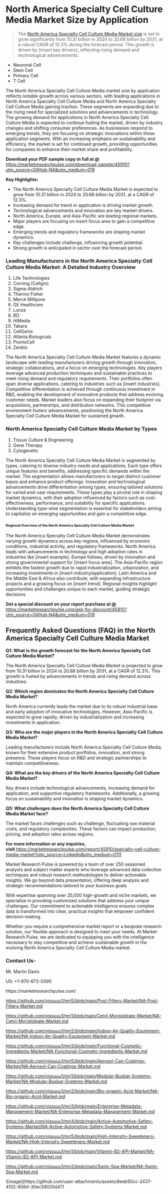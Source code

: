 <h1>North America Specialty Cell Culture Media Market&nbsp;Size by Application</h1><blockquote><p>The <a href="https://marketresearchpulse.com/download-sample/45910?utm_source=GitHub-NA&amp;utm_medium=019">North America Specialty Cell Culture Media Market size</a> is set to grow significantly from 10.31 billion in 2024 to 20.68 billion by 2031, at a robust CAGR of 12.3% during the forecast period. This growth is driven by [insert key drivers], reflecting rising demand and technological advancements.</p></blockquote><ul><li>Neuronal Cell <li> Stem Cell <li> Primary Cell <li> T Cell</li></ul><p>The North America Specialty Cell Culture Media market size by application reflects notable growth across various sectors, with leading applications in North America Specialty Cell Culture Media and North America Specialty Cell Culture Media gaining traction. These segments are expanding due to the rising need for specialized solutions and advancements in technology. The growing demand for applications in North America Specialty Cell Culture Media is expected to continue fueling the market, driven by industry changes and shifting consumer preferences. As businesses respond to emerging trends, they are focusing on strategic innovations within these application segments. With an increasing emphasis on sustainability and efficiency, the market is set for continued growth, providing opportunities for companies to enhance their market share and profitability.</p><p><strong>Download your PDF sample copy in full at @ </strong><a href="https://marketresearchpulse.com/download-sample/45910?utm_source=GitHub-NA&amp;utm_medium=019">https://marketresearchpulse.com/download-sample/45910?utm_source=GitHub-NA&amp;utm_medium=019</a></p><p><strong>Key Highlights: </strong></p><ul><li>The North America Specialty Cell Culture Media Market is expected to grow from 10.31 billion in 2024 to 20.68 billion by 2031, at a CAGR of 12.3%.</li><li>Increasing demand for trend or application is driving market growth.</li><li>Technological advancements and innovation are key market drivers.</li><li>North America, Europe, and Asia-Pacific are leading regional markets.</li><li>Major players are focusing on insert focus area to gain a competitive edge.</li><li>Emerging trends and regulatory frameworks are shaping market dynamics.</li><li>Key challenges include challenge, influencing growth potential.</li><li>Strong growth is anticipated in sector over the forecast period.</li></ul><h3>Leading Manufacturers in the North America Specialty Cell Culture Media Market: A Detailed Industry Overview</h3><ol><li>Life Technologies</li><li>Corning (Cellgro)</li><li>Sigma-Aldrich</li><li>Thermo Fisher</li><li>Merck Millipore</li><li>GE Healthcare</li><li>Lonza</li><li>BD</li><li>HiMedia</li><li>Takara</li><li>CellGenix</li><li>Atlanta Biologicals</li><li>PromoCell</li><li>Zenbio</li></ol><div class="flex max-w-full flex-col flex-grow"><div class="min-h-8 text-message flex w-full flex-col items-end gap-2 whitespace-normal break-words [.text-message+&amp;]:mt-5" dir="auto" data-message-author-role="assistant" data-message-id="fd8432e4-4910-450d-b182-61b7bfb0a01f" data-message-model-slug="gpt-4o"><div class="flex w-full flex-col gap-1 empty:hidden first:pt-[3px]"><div class="markdown prose w-full break-words dark:prose-invert light"><p>The North America Specialty Cell Culture Media Market features a dynamic landscape with leading manufacturers driving growth through innovation, strategic collaborations, and a focus on emerging technologies. Key players leverage advanced production techniques and sustainable practices to meet rising demand and regulatory requirements. Their portfolios often span diverse applications, catering to industries such as [insert industries]. Competitive differentiation is achieved through continuous investment in R&amp;D, enabling the development of innovative products that address evolving customer needs. Market leaders also focus on expanding their footprint via acquisitions, partnerships, and distribution networks. This competitive environment fosters advancements, positioning the North America Specialty Cell Culture Media Market for sustained growth.</p></div></div></div></div><h3>North America Specialty Cell Culture Media Market by Types</h3><ol><li>Tissue Culture & Engineering <li> Gene Therapy <li> Cytogenetic</li></ol><div class="flex max-w-full flex-col flex-grow"><div class="min-h-8 text-message flex w-full flex-col items-end gap-2 whitespace-normal break-words [.text-message+&amp;]:mt-5" dir="auto" data-message-author-role="assistant" data-message-id="084470be-0bb7-4664-bddf-5156b4f41249" data-message-model-slug="gpt-4o-mini"><div class="flex w-full flex-col gap-1 empty:hidden first:pt-[3px]"><div class="markdown prose w-full break-words dark:prose-invert light"><p>The North America Specialty Cell Culture Media Market is segmented by types, catering to diverse industry needs and applications. Each type offers unique features and benefits, addressing specific demands within the market. The segmentation allows manufacturers to target distinct customer bases and enhance product offerings. Innovation and technological advancements drive differentiation among types, ensuring tailored solutions for varied end-user requirements. These types play a pivotal role in shaping market dynamics, with their adoption influenced by factors such as cost-effectiveness, performance, and suitability for specific applications. Understanding type-wise segmentation is essential for stakeholders aiming to capitalize on emerging opportunities and gain a competitive edge.</p></div></div></div></div><h3><span style="font-size: 11px;">Regional Overview of the North America Specialty Cell Culture Media Market</span></h3><div class="flex max-w-full flex-col flex-grow"><div class="min-h-8 text-message flex w-full flex-col items-end gap-2 whitespace-normal break-words [.text-message+&amp;]:mt-5" dir="auto" data-message-author-role="assistant" data-message-id="e9038762-ce64-4e30-91c9-9bd413514231" data-message-model-slug="gpt-4o-mini"><div class="flex w-full flex-col gap-1 empty:hidden first:pt-[3px]"><div class="markdown prose w-full break-words dark:prose-invert light"><p>The North America Specialty Cell Culture Media Market demonstrates varying growth dynamics across key regions, influenced by economic conditions, industrial activity, and regulatory frameworks. North America leads with advancements in technology and high adoption rates in industries like [insert example]. Europe follows, driven by innovation and strong governmental support for [insert focus area]. The Asia-Pacific region exhibits the fastest growth due to rapid industrialization, urbanization, and increasing investments in [insert industry/application]. Latin America and the Middle East &amp; Africa also contribute, with expanding infrastructure projects and a growing focus on [insert trend]. Regional insights highlight opportunities and challenges unique to each market, guiding strategic decisions.</p></div></div></div></div><p><strong>Get a special discount on your report purchase at @ </strong><a href="https://marketresearchpulse.com/ask-for-discount/45910?utm_source=GitHub-NA&amp;utm_medium=019">https://marketresearchpulse.com/ask-for-discount/45910?utm_source=GitHub-NA&amp;utm_medium=019</a></p><h2>Frequently Asked Questions (FAQ) in the North America Specialty Cell Culture Media Market</h2><p><strong>Q1: What is the growth forecast for the North America Specialty Cell Culture Media Market?</strong></p><p>The North America Specialty Cell Culture Media Market is projected to grow from 10.31 billion in 2024 to 20.68 billion by 2031, at a CAGR of 12.3%. This growth is fueled by advancements in trends and rising demand across industries.</p><p><strong>Q2: Which region dominates the North America Specialty Cell Culture Media Market?</strong></p><p>North America currently leads the market due to its robust industrial base and early adoption of innovative technologies. However, Asia-Pacific is expected to grow rapidly, driven by industrialization and increasing investments in application.</p><p><strong>Q3: Who are the major players in the North America Specialty Cell Culture Media Market?</strong></p><p>Leading manufacturers include North America Specialty Cell Culture Media, known for their extensive product portfolios, innovation, and strong presence. These players focus on R&amp;D and strategic partnerships to maintain competitiveness.</p><p><strong>Q4: What are the key drivers of the North America Specialty Cell Culture Media Market?</strong></p><p>Key drivers include technological advancements, increasing demand for application, and supportive regulatory frameworks. Additionally, a growing focus on sustainability and innovation is shaping market dynamics.</p><p><strong>Q5: What challenges does the North America Specialty Cell Culture Media Market face?</strong></p><p>The market faces challenges such as challenge, fluctuating raw material costs, and regulatory complexities. These factors can impact production, pricing, and adoption rates across regions.</p><p><strong>For more information or any inquiries, visit&nbsp;</strong><a href="https://marketresearchpulse.com/report/45910/specialty-cell-culture-media-market?utm_source=Linkedin&utm_medium=0111">https://marketresearchpulse.com/report/45910/specialty-cell-culture-media-market?utm_source=Linkedin&utm_medium=0111</a></p><p>Market Research Pulse is powered by a team of over 250 seasoned analysts and subject matter experts who leverage advanced data collection techniques and robust research methodologies to deliver actionable insights. We go beyond data presentation, offering deep analysis and strategic recommendations tailored to your business goals.</p><p>With expertise spanning over 25,000 high-growth and niche markets, we specialize in providing customized solutions that address your unique challenges. Our commitment to actionable intelligence ensures complex data is transformed into clear, practical insights that empower confident decision-making.</p><p>Whether you require a comprehensive market report or a bespoke research solution, our flexible approach is designed to meet your needs. At Market Research Pulse, we are dedicated to equipping you with the intelligence necessary to stay competitive and achieve sustainable growth in the evolving North America Specialty Cell Culture Media market.</p><h3><strong>Contact Us-</strong></h3><p>Mr. Martin Davis</p><p>US: +1-970-672-0390</p><p>https://marketresearchpulse.com/</p><p><a href="https://github.com/vissuuu1/mri5/blob/main/Pool-Filters-Market/NA-Pool-Filters-Market.md">https://github.com/vissuuu1/mri5/blob/main/Pool-Filters-Market/NA-Pool-Filters-Market.md</a></p><p><a href="https://github.com/vissuuu1/mri1/blob/main/Cetyl-Myristoleate-Market/NA-Cetyl-Myristoleate-Market.md">https://github.com/vissuuu1/mri1/blob/main/Cetyl-Myristoleate-Market/NA-Cetyl-Myristoleate-Market.md</a></p><p><a href="https://github.com/vissuuu1/mri2/blob/main/Indoor-Air-Quality-Equipment-Market/NA-Indoor-Air-Quality-Equipment-Market.md">https://github.com/vissuuu1/mri2/blob/main/Indoor-Air-Quality-Equipment-Market/NA-Indoor-Air-Quality-Equipment-Market.md</a></p><p><a href="https://github.com/vissuuu1/mri3/blob/main/Functional-Cosmetic-Ingredients-Market/NA-Functional-Cosmetic-Ingredients-Market.md">https://github.com/vissuuu1/mri3/blob/main/Functional-Cosmetic-Ingredients-Market/NA-Functional-Cosmetic-Ingredients-Market.md</a></p><p><a href="https://github.com/vissuuu1/mri5/blob/main/Aerosol-Can-Coatings-Market/NA-Aerosol-Can-Coatings-Market.md">https://github.com/vissuuu1/mri5/blob/main/Aerosol-Can-Coatings-Market/NA-Aerosol-Can-Coatings-Market.md</a></p><p><a href="https://github.com/vissuuu1/mri1/blob/main/Modular-Busbar-Systems-Market/NA-Modular-Busbar-Systems-Market.md">https://github.com/vissuuu1/mri1/blob/main/Modular-Busbar-Systems-Market/NA-Modular-Busbar-Systems-Market.md</a></p><p><a href="https://github.com/vissuuu1/mri2/blob/main/Bio-organic-Acid-Market/NA-Bio-organic-Acid-Market.md">https://github.com/vissuuu1/mri2/blob/main/Bio-organic-Acid-Market/NA-Bio-organic-Acid-Market.md</a></p><p><a href="https://github.com/vissuuu1/mri3/blob/main/Enterprise-Metadata-Management-Market/NA-Enterprise-Metadata-Management-Market.md">https://github.com/vissuuu1/mri3/blob/main/Enterprise-Metadata-Management-Market/NA-Enterprise-Metadata-Management-Market.md</a></p><p><a href="https://github.com/vissuuu1/mri4/blob/main/Active-Automotive-Safety-Systems-Market/NA-Active-Automotive-Safety-Systems-Market.md">https://github.com/vissuuu1/mri4/blob/main/Active-Automotive-Safety-Systems-Market/NA-Active-Automotive-Safety-Systems-Market.md</a></p><p><a href="https://github.com/vissuuu1/mri5/blob/main/High-Intensity-Sweeteners-Market/NA-High-Intensity-Sweeteners-Market.md">https://github.com/vissuuu1/mri5/blob/main/High-Intensity-Sweeteners-Market/NA-High-Intensity-Sweeteners-Market.md</a></p><p><a href="https://github.com/vissuuu1/mri1/blob/main/Vitamin-B2-API-Market/NA-Vitamin-B2-API-Market.md">https://github.com/vissuuu1/mri1/blob/main/Vitamin-B2-API-Market/NA-Vitamin-B2-API-Market.md</a></p><p><a href="https://github.com/vissuuu1/mri2/blob/main/Swim-Spa-Market/NA-Swim-Spa-Market.md">https://github.com/vissuuu1/mri2/blob/main/Swim-Spa-Market/NA-Swim-Spa-Market.md</a></p>
![image](https://github.com/user-attachments/assets/8eeb50cc-2437-4102-8084-30ec59020d47)
